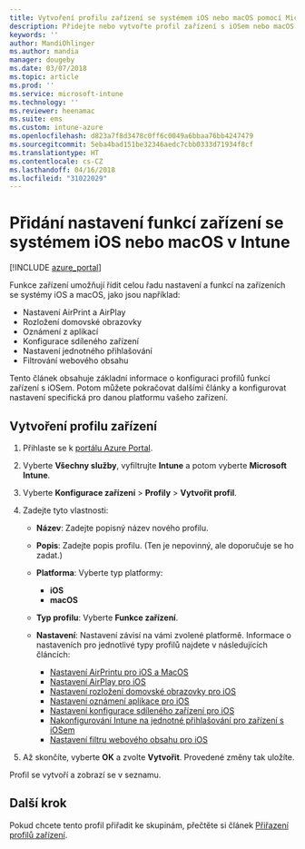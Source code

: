 ```yaml
---
title: Vytvoření profilu zařízení se systémem iOS nebo macOS pomocí Microsoft Intune – Azure | Microsoft Docs
description: Přidejte nebo vytvořte profil zařízení s iOSem nebo macOS a pak nakonfigurujte nastavení pro AirPrint, AirPlay, rozložení domovské obrazovky, oznámení aplikací, sdílené zařízení, jednotné přihlašování a nastavení filtru webového obsahu v Microsoft Intune.
keywords: ''
author: MandiOhlinger
ms.author: mandia
manager: dougeby
ms.date: 03/07/2018
ms.topic: article
ms.prod: ''
ms.service: microsoft-intune
ms.technology: ''
ms.reviewer: heenamac
ms.suite: ems
ms.custom: intune-azure
ms.openlocfilehash: d823a7f8d3478c0ff6c0049a6bbaa76bb4247479
ms.sourcegitcommit: 5eba4bad151be32346aedc7cbb0333d71934f8cf
ms.translationtype: HT
ms.contentlocale: cs-CZ
ms.lasthandoff: 04/16/2018
ms.locfileid: "31022029"
---
```

# <a name="add-ios-or-macos-device-feature-settings-in-intune"></a>Přidání nastavení funkcí zařízení se systémem iOS nebo macOS v Intune

[!INCLUDE [azure_portal](./includes/azure_portal.md)]

Funkce zařízení umožňují řídit celou řadu nastavení a funkcí na zařízeních se systémy iOS a macOS, jako jsou například:

- Nastavení AirPrint a AirPlay
- Rozložení domovské obrazovky
- Oznámení z aplikací
- Konfigurace sdíleného zařízení
- Nastavení jednotného přihlašování
- Filtrování webového obsahu

Tento článek obsahuje základní informace o konfiguraci profilů funkcí zařízení s iOSem. Potom můžete pokračovat dalšími články a konfigurovat nastavení specifická pro danou platformu vašeho zařízení.

## <a name="create-a-device-profile"></a>Vytvoření profilu zařízení

1. Přihlaste se k [portálu Azure Portal](https://portal.azure.com).
2. Vyberte **Všechny služby**, vyfiltrujte **Intune** a potom vyberte **Microsoft Intune**.
3. Vyberte **Konfigurace zařízení** > **Profily** > **Vytvořit profil**.
4. Zadejte tyto vlastnosti:

   - **Název**: Zadejte popisný název nového profilu.
   - **Popis**: Zadejte popis profilu. (Ten je nepovinný, ale doporučuje se ho zadat.)
   - **Platforma**: Vyberte typ platformy:
     - **iOS**
     - **macOS**
   - **Typ profilu**: Vyberte **Funkce zařízení**.
   - **Nastavení**: Nastavení závisí na vámi zvolené platformě. Informace o nastaveních pro jednotlivé typy profilů najdete v následujících článcích:

     - [Nastavení AirPrintu pro iOS a MacOS](air-print-settings-ios-macos.md)
     - [Nastavení AirPlay pro iOS](airplay-settings-ios.md)
     - [Nastavení rozložení domovské obrazovky pro iOS](home-screen-settings-ios.md)
     - [Nastavení oznámení aplikace pro iOS](app-notification-settings-ios.md)
     - [Nastavení konfigurace sdíleného zařízení pro iOS](shared-device-settings-ios.md)
     - [Nakonfigurování Intune na jednotné přihlašování pro zařízení s iOSem](sso-ios.md)
     - [Nastavení filtru webového obsahu pro iOS](web-content-filter-settings-ios.md)

5. Až skončíte, vyberte **OK** a zvolte **Vytvořit**. Provedené změny tak uložíte.

Profil se vytvoří a zobrazí se v seznamu.

## <a name="next-step"></a>Další krok

Pokud chcete tento profil přiřadit ke skupinám, přečtěte si článek [Přiřazení profilů zařízení](device-profile-assign.md).